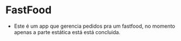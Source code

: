 # FastFood
- Este é um app que gerencia pedidos pra um fastfood, no momento apenas a parte estática está está concluida.
